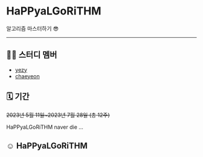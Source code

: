# HaPPyaLGoRiTHM
알고리즘 마스터하기 😎


***
## 👯‍♂️ 스터디 멤버
- [yezy](https://github.com/yezyaa)
- [chaeyeon](https://github.com/yeooniyeoon)

## 🗓 기간
~~2023년 5월 11일~2023년 7월 28일 (총 12주)~~

HaPPyaLGoRiTHM naver die ...

## ☺ HaPPyaLGoRiTHM


